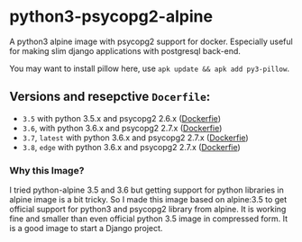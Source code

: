# python3-psycopg2-alpine

A python3 alpine image with psycopg2 support for docker. Especially useful for making slim django applications with postgresql back-end.

You may want to install pillow here, use `apk update && apk add py3-pillow`.


## Versions and resepctive `Docerfile`:
* `3.5` with python 3.5.x and psycopg2 2.6.x ([Dockerfie](https://github.com/uroybd/python3-psycopg2-alpine/blob/3.5/Dockerfile))
* `3.6`,  with python 3.6.x and psycopg2 2.7.x ([Dockerfie](https://github.com/uroybd/python3-psycopg2-alpine/blob/master/Dockerfile))
* `3.7`, `latest` with python 3.6.x and psycopg2 2.7.x ([Dockerfie](https://github.com/uroybd/python3-psycopg2-alpine/blob/3.7/Dockerfile))
* `3.8`, `edge` with python 3.6.x and psycopg2 2.7.x ([Dockerfie](https://github.com/uroybd/python3-psycopg2-alpine/blob/3.8/Dockerfile))

### Why this Image?

I tried python-alpine 3.5 and 3.6 but getting support for python libraries in alpine image is a bit tricky. So I made this image based on alpine:3.5 to get official support for python3 and psycopg2 library from alpine. It is working fine and smaller than even official python 3.5 image in compressed form. It is a good image to start a Django project.
